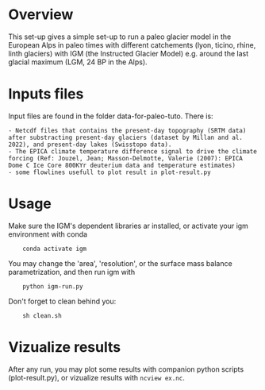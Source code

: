 
# Overview

This set-up gives a simple set-up to run a paleo glacier model in the European Alps in paleo times with different catchements (lyon, ticino, rhine, linth glaciers) with IGM (the Instructed Glacier Model) e.g. around the last glacial maximum (LGM, 24 BP in the Alps).

# Inputs files

Input files are found in the folder data-for-paleo-tuto. There is:
 
    - Netcdf files that contains the present-day topography (SRTM data) after substracting present-day glaciers (dataset by Millan and al. 2022), and present-day lakes (Swisstopo data).
    - The EPICA climate temperature difference signal to drive the climate forcing (Ref: Jouzel, Jean; Masson-Delmotte, Valerie (2007): EPICA Dome C Ice Core 800KYr deuterium data and temperature estimates)
    - some flowlines usefull to plot result in plot-result.py

# Usage
	
Make sure the IGM's dependent libraries ar installed, or activate your igm environment with conda

		conda activate igm
	 
You may change the 'area', 'resolution', or the surface mass balance parametrization, and then run igm with 

		python igm-run.py
		
Don't forget to clean behind you:

		sh clean.sh

# Vizualize results

After any run, you may plot some results with companion python scripts (plot-result.py), or vizualize results with `ncview ex.nc`.
